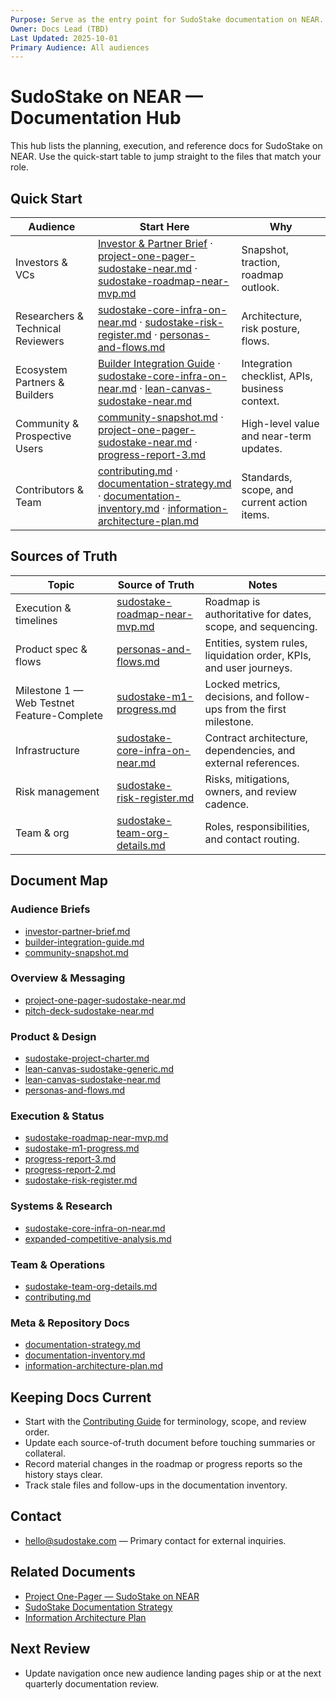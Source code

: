 ```yaml
---
Purpose: Serve as the entry point for SudoStake documentation on NEAR.
Owner: Docs Lead (TBD)
Last Updated: 2025-10-01
Primary Audience: All audiences
---
```


# SudoStake on NEAR — Documentation Hub

This hub lists the planning, execution, and reference docs for SudoStake on NEAR. Use the quick-start table to jump straight to the files that match your role.

## Quick Start

| Audience | Start Here | Why |
| --- | --- | --- |
| Investors & VCs | [Investor & Partner Brief](./investor-partner-brief.md) · [project-one-pager-sudostake-near.md](./project-one-pager-sudostake-near.md) · [sudostake-roadmap-near-mvp.md](../execution/sudostake-roadmap-near-mvp.md) | Snapshot, traction, roadmap outlook. |
| Researchers & Technical Reviewers | [sudostake-core-infra-on-near.md](../systems/sudostake-core-infra-on-near.md) · [sudostake-risk-register.md](../execution/sudostake-risk-register.md) · [personas-and-flows.md](../product/personas-and-flows.md) | Architecture, risk posture, flows. |
| Ecosystem Partners & Builders | [Builder Integration Guide](./builder-integration-guide.md) · [sudostake-core-infra-on-near.md](../systems/sudostake-core-infra-on-near.md) · [lean-canvas-sudostake-near.md](../product/lean-canvas-sudostake-near.md) | Integration checklist, APIs, business context. |
| Community & Prospective Users | [community-snapshot.md](./community-snapshot.md) · [project-one-pager-sudostake-near.md](./project-one-pager-sudostake-near.md) · [progress-report-3.md](../execution/progress-report-3.md) | High-level value and near-term updates. |
| Contributors & Team | [contributing.md](../team/contributing.md) · [documentation-strategy.md](../meta/documentation-strategy.md) · [documentation-inventory.md](../meta/documentation-inventory.md) · [information-architecture-plan.md](../meta/information-architecture-plan.md) | Standards, scope, and current action items. |

## Sources of Truth

| Topic | Source of Truth | Notes |
| --- | --- | --- |
| Execution & timelines | [sudostake-roadmap-near-mvp.md](../execution/sudostake-roadmap-near-mvp.md) | Roadmap is authoritative for dates, scope, and sequencing. |
| Product spec & flows | [personas-and-flows.md](../product/personas-and-flows.md) | Entities, system rules, liquidation order, KPIs, and user journeys. |
| Milestone 1 — Web Testnet Feature-Complete | [sudostake-m1-progress.md](../execution/sudostake-m1-progress.md) | Locked metrics, decisions, and follow-ups from the first milestone. |
| Infrastructure | [sudostake-core-infra-on-near.md](../systems/sudostake-core-infra-on-near.md) | Contract architecture, dependencies, and external references. |
| Risk management | [sudostake-risk-register.md](../execution/sudostake-risk-register.md) | Risks, mitigations, owners, and review cadence. |
| Team & org | [sudostake-team-org-details.md](../team/sudostake-team-org-details.md) | Roles, responsibilities, and contact routing. |

## Document Map

### Audience Briefs
- [investor-partner-brief.md](./investor-partner-brief.md)
- [builder-integration-guide.md](./builder-integration-guide.md)
- [community-snapshot.md](./community-snapshot.md)

### Overview & Messaging
- [project-one-pager-sudostake-near.md](./project-one-pager-sudostake-near.md)
- [pitch-deck-sudostake-near.md](./pitch-deck-sudostake-near.md)

### Product & Design
- [sudostake-project-charter.md](../product/sudostake-project-charter.md)
- [lean-canvas-sudostake-generic.md](../product/lean-canvas-sudostake-generic.md)
- [lean-canvas-sudostake-near.md](../product/lean-canvas-sudostake-near.md)
- [personas-and-flows.md](../product/personas-and-flows.md)

### Execution & Status
- [sudostake-roadmap-near-mvp.md](../execution/sudostake-roadmap-near-mvp.md)
- [sudostake-m1-progress.md](../execution/sudostake-m1-progress.md)
- [progress-report-3.md](../execution/progress-report-3.md)
- [progress-report-2.md](../execution/progress-report-2.md)
- [sudostake-risk-register.md](../execution/sudostake-risk-register.md)

### Systems & Research
- [sudostake-core-infra-on-near.md](../systems/sudostake-core-infra-on-near.md)
- [expanded-competitive-analysis.md](../research/expanded-competitive-analysis.md)

### Team & Operations
- [sudostake-team-org-details.md](../team/sudostake-team-org-details.md)
- [contributing.md](../team/contributing.md)

### Meta & Repository Docs
- [documentation-strategy.md](../meta/documentation-strategy.md)
- [documentation-inventory.md](../meta/documentation-inventory.md)
- [information-architecture-plan.md](../meta/information-architecture-plan.md)

## Keeping Docs Current
- Start with the [Contributing Guide](../team/contributing.md) for terminology, scope, and review order.
- Update each source-of-truth document before touching summaries or collateral.
- Record material changes in the roadmap or progress reports so the history stays clear.
- Track stale files and follow-ups in the documentation inventory.

## Contact
- [hello@sudostake.com](mailto:hello@sudostake.com) — Primary contact for external inquiries.

## Related Documents
- [Project One-Pager — SudoStake on NEAR](./project-one-pager-sudostake-near.md)
- [SudoStake Documentation Strategy](../meta/documentation-strategy.md)
- [Information Architecture Plan](../meta/information-architecture-plan.md)

## Next Review
- Update navigation once new audience landing pages ship or at the next quarterly documentation review.

